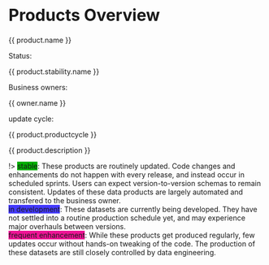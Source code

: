 <h1 style="font-size:2rem" class="text-dark">Products Overview</h1>

<div id="data-products" class="card-deck">
    <div v-for="product in products" 
        :key="product.name"
        class="card mb-3" style="min-width: 16rem;">
        <div class="card-header">
            <a :href="product.link">
                    <span class="product-name">
                        {{ product.name }}
                    </span>
                </a>
            <a :href="product.repo">
                <i class="fab fa-github fa-lg" style="color:#212326; margin: 0 0 2px 0;"></i>
            </a>
        </div>
        <div class="card-body">
            <div>
                <div>
                    <p class='product-labelname'>Status:</p>
                    <span 
                        v-bind:style="{background: product.stability.color}" 
                        class="label"
                    >
                        {{ product.stability.name }}
                    </span>
                </div>
                <div>
                    <p class="product-labelname">Business owners:</p>
                    <span
                        v-for="owner in product.businessowner"
                        v-bind:style="{background: owner.color}"
                        class="label"
                    >
                        {{ owner.name }}
                    </span>
                </div>
                <div>
                    <p class="product-labelname">update cycle:</p>
                    <span class="label">{{  product.productcycle }}</span>
                </div>
            </div>
            <p class="description">
                {{ product.description }}
            </p>
        </div>
    </div>
</div>

!> <span class="label" style="background:#00ae00">stable</span>: These products are routinely updated. Code changes and enhancements do not happen with every release, and instead occur in scheduled sprints. Users can expect version-to-version schemas to remain consistent. Updates of these data products are largely automated and transfered to the business owner.  
<span class="label" style="background:#443aff">in development</span>: These datasets are currently being developed. They have not settled into a routine production schedule yet, and may experience major overhauls between versions.  
<span class="label" style="background:#ed1294">frequent enhancement</span>: While these products get produced regularly, few updates occur without hands-on tweaking of the code. The production of these datasets are still closely controlled by data engineering.  

<script>
    var edm = {name:'DCP EDM', color:'#e17e22'}
    var hed = {name:'DCP HED', color:'#3870ff'}
    var dcas = {name:'DCAS', color:'#13ad72'}
    var stable = {name:'stable', color:'#00ae00'}
    var developing = {name:'in development', color:'#443aff'}
    var enhancing = {name:'frequent enhancement', color:'#ed1294'}
    var dataProducts = new Vue({
        el: '#data-products',
        data: {
            products: [
            {
                name: 'PLUTO',
                description: 'Contains over seventy tax lot, building, and geographic/political/administrative characteristics for NYC lots. \
                MapPLUTO is a combination of these attributes with the DOF Digital Tax Map, and is designed for GIS users.',
                businessowner: [edm],
                productcycle: 'Monthly',
                stability: stable,
                geometry: 'polygon',
                repo: 'https://github.com/NYCPlanning/db-pluto',
                link: '#/_content/pluto'
            },
            {
                name: 'COLP',
                description: 'City Owned and Leased Properties: Contains property-level information about use, owning/leasing agency, location, and tenent agreements. Built from the DCAS Integrated Property Information System',
                businessowner: [edm, dcas],
                productcycle: 'NA',
                stability: developing,
                geometry: 'point',
                repo: 'https://github.com/NYCPlanning/db-colp',
                link: '#/_content/colp'
            },
            {
                name: 'Facilities Database',
                description: 'Location and characteristics and categorization of more than 35,000 public facilities in NYC. This data is a standardized aggregation of other public datasets.',
                businessowner: [edm],
                productcycle: 'Quarterly',
                stability: enhancing,
                geometry: 'point',
                repo: 'https://github.com/NYCPlanning/db-facilities',
                link: '#/_content/facilities'
            },
            {
                name: 'Developments Database',
                description: 'Contains information about new building, demolitions, and alterations of buildings occuring since the 2010 Census. The purpose of this dataset is to capture development and residential growth over time. The primary input for this dataset is DOB jobs and occupancy data.',
                businessowner: [edm, hed],
                productcycle: 'Bianually',
                stability: enhancing,
                geometry: 'point',
                repo: 'https://github.com/NYCPlanning/db-facilities',
                link: '#/_content/facilities'
            }
        ]}
    })
</script>
